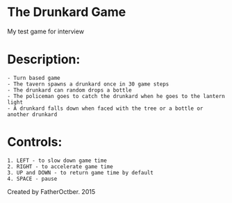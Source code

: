 # The Drunkard Game
My test game for interview

# Description:
	- Turn based game
	- The tavern spawns a drunkard once in 30 game steps
	- The drunkard can random drops a bottle
	- The policeman goes to catch the drunkard when he goes to the lantern light
	- A drunkard falls down when faced with the tree or a bottle or another drunkard

# Controls:
	1. LEFT - to slow down game time
	2. RIGHT - to accelerate game time
	3. UP and DOWN - to return game time by default
	4. SPACE - pause

Created by FatherOctber. 2015
